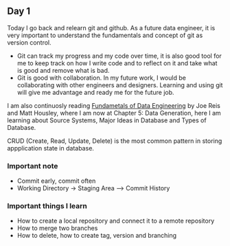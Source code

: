 ## Day 1

Today I go back and relearn git and github. As a future data engineer, it is very important to understand the fundamentals and concept of git as version control. 
* Git can track my progress and my code over time, it is also good tool for me to keep track on how I write code and to reflect on it and take what is good and remove what is bad. 
* Git is good with collaboration. In my future work, I would be collaborating with other engineers and designers. Learning and using git will give me advantage and ready me for the future job.

I am also continuosly reading [Fundametals of Data Engineering](https://www.amazon.com/Fundamentals-Data-Engineering-Robust-Systems/dp/1098108302) by Joe Reis and Matt Housley, where I am now at Chapter 5: Data Generation, here I am learning about Source Systems, Major Ideas in Database and Types of Database.

CRUD (Create, Read, Update, Delete) is the most common pattern in storing appplication state in database.

### Important note
* Commit early, commit often
* Working Directory -> Staging Area --> Commit History

### Important things I learn
* How to create a local repository and connect it to a remote repository 
* How to merge two branches
* How to delete, how to create tag, version and branching

